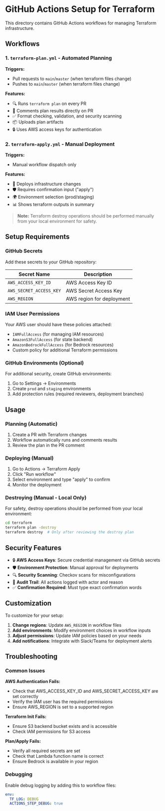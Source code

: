 # GitHub Actions Setup for Terraform

This directory contains GitHub Actions workflows for managing Terraform infrastructure.

## Workflows

### 1. `terraform-plan.yml` - Automated Planning
**Triggers:**
- Pull requests to `main`/`master` (when terraform files change)
- Pushes to `main`/`master` (when terraform files change)

**Features:**
- 🔍 Runs `terraform plan` on every PR
- 📝 Comments plan results directly on PR
- ✅ Format checking, validation, and security scanning
- 📦 Uploads plan artifacts
- 🔒 Uses AWS access keys for authentication

### 2. `terraform-apply.yml` - Manual Deployment
**Triggers:**
- Manual workflow dispatch only

**Features:**
- 🚀 Deploys infrastructure changes
- 🛡️ Requires confirmation input ("apply")
- 🌍 Environment selection (prod/staging)
- 📊 Shows terraform outputs in summary

> **Note:** Terraform destroy operations should be performed manually from your local environment for safety.

## Setup Requirements

### GitHub Secrets

Add these secrets to your GitHub repository:

| Secret Name | Description |
|-------------|-------------|
| `AWS_ACCESS_KEY_ID` | AWS Access Key ID |
| `AWS_SECRET_ACCESS_KEY` | AWS Secret Access Key |
| `AWS_REGION` | AWS region for deployment |

### IAM User Permissions

Your AWS user should have these policies attached:
- `IAMFullAccess` (for managing IAM resources)
- `AmazonS3FullAccess` (for state backend)
- `AmazonBedrockFullAccess` (for Bedrock resources)
- Custom policy for additional Terraform permissions

### GitHub Environments (Optional)

For additional security, create GitHub environments:
1. Go to Settings → Environments
2. Create `prod` and `staging` environments
3. Add protection rules (required reviewers, deployment branches)

## Usage

### Planning (Automatic)
1. Create a PR with Terraform changes
2. Workflow automatically runs and comments results
3. Review the plan in the PR comment

### Deploying (Manual)
1. Go to Actions → Terraform Apply
2. Click "Run workflow"
3. Select environment and type "apply" to confirm
4. Monitor the deployment

### Destroying (Manual - Local Only)
For safety, destroy operations should be performed from your local environment:
```bash
cd terraform
terraform plan -destroy
terraform destroy  # Only after reviewing the destroy plan
```

## Security Features

- 🔒 **AWS Access Keys**: Secure credential management via GitHub secrets
- 🛡️ **Environment Protection**: Manual approval for deployments
- 🔍 **Security Scanning**: Checkov scans for misconfigurations
- 📝 **Audit Trail**: All actions logged with actor and reason
- ✅ **Confirmation Required**: Must type exact confirmation words

## Customization

To customize for your setup:

1. **Change regions**: Update `AWS_REGION` in workflow files
2. **Add environments**: Modify environment choices in workflow inputs
3. **Adjust permissions**: Update IAM policies based on your needs
4. **Add notifications**: Integrate with Slack/Teams for deployment alerts

## Troubleshooting

### Common Issues

**AWS Authentication Fails:**
- Check that AWS_ACCESS_KEY_ID and AWS_SECRET_ACCESS_KEY are set correctly
- Verify the IAM user has the required permissions
- Ensure AWS_REGION is set to a supported region

**Terraform Init Fails:**
- Ensure S3 backend bucket exists and is accessible
- Check IAM permissions for S3 access

**Plan/Apply Fails:**
- Verify all required secrets are set
- Check that Lambda function name is correct
- Ensure Bedrock is available in your region

### Debugging

Enable debug logging by adding this to workflow files:
```yaml
env:
  TF_LOG: DEBUG
  ACTIONS_STEP_DEBUG: true
```
